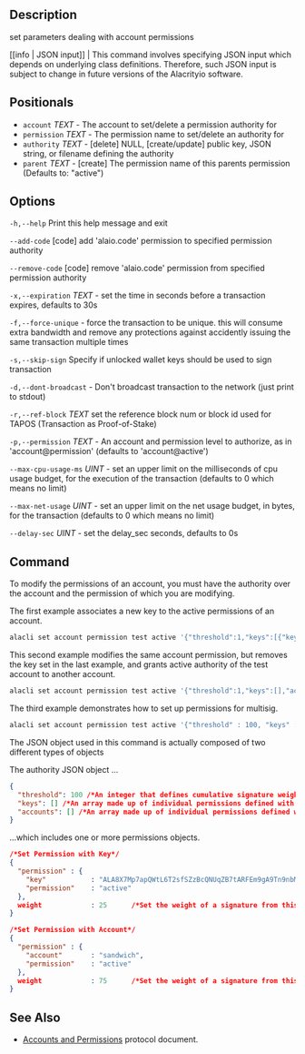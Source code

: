 ## Description

set parameters dealing with account permissions

[[info | JSON input]]
| This command involves specifying JSON input which depends on underlying class definitions. Therefore, such JSON input is subject to change in future versions of the Alacrityio software.

## Positionals

- `account` _TEXT_ - The account to set/delete a permission authority for
- `permission` _TEXT_ - The permission name to set/delete an authority for
- `authority` _TEXT_ - [delete] NULL, [create/update] public key, JSON string, or filename defining the authority
- `parent` _TEXT_ - [create] The permission name of this parents permission (Defaults to: "active")

## Options

`-h,--help` Print this help message and exit

`--add-code` [code] add 'alaio.code' permission to specified permission authority

`--remove-code` [code] remove 'alaio.code' permission from specified permission authority

`-x,--expiration` _TEXT_ - set the time in seconds before a transaction expires, defaults to 30s

`-f,--force-unique` - force the transaction to be unique. this will consume extra bandwidth and remove any protections against accidently issuing the same transaction multiple times

`-s,--skip-sign` Specify if unlocked wallet keys should be used to sign transaction

`-d,--dont-broadcast` - Don't broadcast transaction to the network (just print to stdout)

`-r,--ref-block` _TEXT_ set the reference block num or block id used for TAPOS (Transaction as Proof-of-Stake)

`-p,--permission` _TEXT_ - An account and permission level to authorize, as in 'account@permission' (defaults to 'account@active')

`--max-cpu-usage-ms` _UINT_ - set an upper limit on the milliseconds of cpu usage budget, for the execution of the transaction (defaults to 0 which means no limit)

`--max-net-usage` _UINT_ - set an upper limit on the net usage budget, in bytes, for the transaction (defaults to 0 which means no limit)

`--delay-sec` _UINT_ - set the delay_sec seconds, defaults to 0s

## Command

To modify the permissions of an account, you must have the authority over the account and the permission of which you are modifying.

The first example associates a new key to the active permissions of an account.

```sh
alacli set account permission test active '{"threshold":1,"keys":[{"key":"ALA8X7Mp7apQWtL6T2sfSZzBcQNUqZB7tARFEm9gA9Tn9nbMdsvBB","weight":1}],"accounts":[{"permission":{"actor":"acc2","permission":"active"},"weight":50}]}' owner
```

This second example modifies the same account permission, but removes the key set in the last example, and grants active authority of the test account to another account.

```sh
alacli set account permission test active '{"threshold":1,"keys":[],"accounts":[{"permission":{"actor":"acc1","permission":"active"},"weight":50},{"permission":{"actor":"sandwich","permission":"active"},"weight":1}]}' owner
```

The third example demonstrates how to set up permissions for multisig.

```sh
alacli set account permission test active '{"threshold" : 100, "keys" : [{"key":"ALA8X7Mp7apQWtL6T2sfSZzBcQNUqZB7tARFEm9gA9Tn9nbMdsvBB","weight":25}], "accounts" : [{"permission":{"actor":"sandwich","permission":"active"},"weight":75}]}' owner
```

The JSON object used in this command is actually composed of two different types of objects

The authority JSON object ...

```json
{
  "threshold": 100 /*An integer that defines cumulative signature weight required for authorization*/,
  "keys": [] /*An array made up of individual permissions defined with an ALA PUBLIC KEY*/,
  "accounts": [] /*An array made up of individual permissions defined with an ALA ACCOUNT*/
}
```

...which includes one or more permissions objects.

```json
/*Set Permission with Key*/
{
  "permission" : {
    "key"           : "ALA8X7Mp7apQWtL6T2sfSZzBcQNUqZB7tARFEm9gA9Tn9nbMdsvBB",
    "permission"    : "active"
  },
  weight            : 25      /*Set the weight of a signature from this permission*/
}

/*Set Permission with Account*/
{
  "permission" : {
    "account"       : "sandwich",
    "permission"    : "active"
  },
  weight            : 75      /*Set the weight of a signature from this permission*/
}
```

## See Also

- [Accounts and Permissions](/protocol-guides/04_accounts_and_permissions.md) protocol document.
